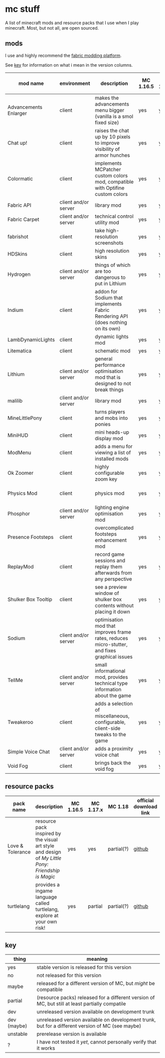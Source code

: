 # mc stuff

A list of minecraft mods and resource packs that I use when I play minecraft. Most, but not all, are open sourced.

## mods

I use and highly recommend the [fabric modding platform](https://fabricmc.net/).

See [key](#key) for information on what i mean in the version columns.

| mod name              | environment          | description                                                                                   | MC 1.16.5 | MC 1.17.x | MC 1.18     | official download link                                             | repo link                            |
| --------------------- | -------------------- | --------------------------------------------------------------------------------------------- | --------- | --------- | ----------- | ------------------------------------------------------------------ | ------------------------------------ |
| Advancements Enlarger | client               | makes the advancements menu bigger (vanilla is a smol fixed size)                             | yes       | yes       | no          | [curseforge][curseforge:Advancements Enlarger]                     | [github][repo:Advancements Enlarger] |
| Chat up!              | client               | raises the chat up by 10 pixels to improve visibility of armor hunches                        | yes       | yes       | yes(?)      | [github][github:Chat up!]                                          | [github][repo:Chat up!]              |
| Colormatic            | client               | implements MCPatcher custom colors mod, compatible with Optifine custom colors                | yes       | yes       | dev (maybe) | [github][github:Colormatic], [modrinth][modrinth:Colormatic]       | [github][repo:Colormatic]            |
| Fabric API            | client and/or server | library mod                                                                                   | yes       | yes       | yes(?)      | [github][github:Fabric API], [modrinth][modrinth:Fabric API]       | [github][repo:Fabric API]            |
| Fabric Carpet         | client and/or server | technical control utility mod                                                                 | yes       | yes       | yes(?)      | [github][github:Fabric Carpet]                                     | [github][repo:Fabric Carpet]         |
| fabrishot             | client               | take high-resolution screenshots                                                              | yes       | yes       | yes(?)      | [modrinth][modrinth:fabrishot]                                     | [github][repo:fabrishot]             |
| HDSkins               | client               | high resolution skins                                                                         | yes       | yes       | yes(?)      | [github][github:HDSkins], [website][website:HDSkins]               | [github][repo:HDSkins]               |
| Hydrogen              | client and/or server | things of which are too dangerous to put in Lithium                                           | yes       | yes       | no          | [github][github:Hydrogen]                                          | [github][repo:Hydrogen]              |
| Indium                | client               | addon for Sodium that implements Fabric Rendering API (does nothing on its own)               | yes       | yes       | unstable(?) | [github][github:Indium], [modrinth][modrinth:Indium]               | [github][repo:Indium]                |
| LambDynamicLights     | client               | dynamic lights mod                                                                            | yes       | yes       | no          | [github][github:LambDynamicLights]                                 | [github][repo:LambDynamicLights]     |
| Litematica            | client               | schematic mod                                                                                 | yes       | yes       | no          | [curseforge][curseforge:Litematica]                                | [github][repo:Litematica]            |
| Lithium               | client and/or server | general performance optimisation mod that is designed to not break things                     | yes       | yes       | no          | [github][github:Lithium], [modrinth][modrinth:Lithium]             | [github][repo:Lithium]               |
| malilib               | client and/or server | library mod                                                                                   | yes       | yes       | yes(?)      | [curseforge][curseforge:malilib]                                   | [github][repo:malilib]               |
| MineLittlePony        | client               | turns players and mobs into ponies                                                            | yes       | yes       | yes(?)      | [github][github:MineLittlePony], [website][website:MineLittlePony] | [github][repo:MineLittlePony]        |
| MiniHUD               | client               | mini heads-up display mod                                                                     | yes       | yes       | no          | [curseforge][curseforge:MiniHUD]                                   | [github][repo:MiniHUD]               |
| ModMenu               | client               | adds a menu for viewing a list of installed mods                                              | yes       | yes       | maybe(?)    | [github][github:ModMenu], [modrinth][modrinth:ModMenu]             | [github][repo:ModMenu]               |
| Ok Zoomer             | client               | highly configurable zoom key                                                                  | yes       | yes       | no          | [github][github:Ok Zoomer], [modrinth][modrinth:Ok Zoomer]         | [github][repo:Ok Zoomer]             |
| Physics Mod           | client               | physics mod                                                                                   | yes       | yes       | yes(?)      | [website][website:Physics Mod]                                     | closed source >:c                    |
| Phosphor              | client and/or server | lighting engine optimisation mod                                                              | yes       | yes(?)    | no          | [github][github:Phosphor]                                          | [github][repo:Phosphor]              |
| Presence Footsteps    | client               | overcomplicated footsteps enhancement mod                                                     | yes       | yes       | yes(?)      | [github][github:Presence Footsteps]                                | [github][repo:Presence Footsteps]    |
| ReplayMod             | client               | record game sessions and replay them afterwards from any perspective                          | yes       | yes       | no          | [website][website:ReplayMod]                                       | [github][repo:ReplayMod]             |
| Shulker Box Tooltip   | client               | see a preview window of shulker box contents without placing it down                          | yes       | yes       | maybe(?)    | [github][github:Shulker Box Tooltip]                               | [github][repo:Shulker Box Tooltip]   |
| Sodium                | client and/or server | optimisation mod that improves frame rates, reduces micro-stutter, and fixes graphical issues | yes       | yes       | unstable(?) | [github][github:Sodium], [modrinth][modrinth:Sodium]               | [github][repo:Sodium]                |
| TellMe                | client and/or server | small informational mod, provides technical type information about the game                   | yes       | yes       | no          | [curseforge][curseforge:TellMe]                                    | [github][repo:TellMe]                |
| Tweakeroo             | client               | adds a selection of miscellaneous, configurable, client-side tweaks to the game               | yes       | yes       | no          | [curseforge][curseforge:Tweakeroo]                                 | [github][repo:Tweakeroo]             |
| Simple Voice Chat     | client and/or server | adds a proximity voice chat                                                                   | yes       | yes       | yes(?)      | [curseforge][curseforge:Simple Voice Chat]                         | [github][repo:Simple Voice Chat]     |
| Void Fog              | client               | brings back the void fog                                                                      | yes       | yes       | yes(?)      | [github][github:Void Fog]                                          | [github][repo:Void Fog]              |

<!-- am making a note of this here https://github.com/jellysquid3/cadmium-fabric
     although it hasn't been worked on since late 2020, still on 1.15.2 -->

## resource packs

| pack name        | description                                                                                        | MC 1.16.5 | MC 1.17.x | MC 1.18    | official download link            | repo link                                                  |
| ---------------- | -------------------------------------------------------------------------------------------------- | --------- | --------- | ---------- | --------------------------------- | ---------------------------------------------------------- |
| Love & Tolerance | resource pack inspired by the visual art style and design of _My Little Pony: Friendship is Magic_ | yes       | yes       | partial(?) | [github][github:Love & Tolerance] | [github][repo:Love & Tolerance] |
| turtlelang       | provides a ingame language called turtlelang, explore at your own risk!                            | yes       | partial   | partial(?) | [github][github:turtlelang]       | [github][repo:turtlelang] |

## key

| thing       | meaning                                                                                          |
| ----------- | ------------------------------------------------------------------------------------------------ |
| yes         | stable version is released for this version                                                      |
| no          | not released for this version                                                                    |
| maybe       | released for a different version of MC, but *might* be compatible                                |
| partial     | (resource packs) released for a different version of MC, but still at least partially compatile  |
| dev         | unreleased version available on development trunk                                                |
| dev (maybe) | unreleased version available on development trunk, but for a different version of MC (see maybe) |
| unstable    | prerelease version is available                                                                  |
| ?           | I have not tested it *yet*, cannot personally verify that it works                               |

<!-- download sources in order of preference. github, website, modrinth, curseforge -->

<!-- MODS -->

[repo:Advancements Enlarger]: https://github.com/shedaniel/advancements-enlarger
[curseforge:Advancements Enlarger]: https://www.curseforge.com/minecraft/mc-mods/advancements-enlarger/files

[repo:Chat up!]: https://github.com/gnembon/chat-up
[github:Chat up!]: https://github.com/gnembon/chat-up/releases

[repo:Colormatic]: https://github.com/kvverti/colormatic
[github:Colormatic]: https://github.com/kvverti/colormatic/releases
[modrinth:Colormatic]: https://modrinth.com/mod/colormatic

[repo:Fabric API]: https://github.com/FabricMC/fabric
[github:Fabric API]: https://github.com/FabricMC/fabric/releases
[modrinth:Fabric API]: https://modrinth.com/mod/fabric-api

[repo:Fabric Carpet]: https://github.com/gnembon/fabric-carpet/
[github:Fabric Carpet]: https://github.com/gnembon/fabric-carpet/releases

[repo:fabrishot]: https://github.com/ramidzkh/fabrishot
[modrinth:fabrishot]: https://modrinth.com/mod/fabrishot

[repo:HDSkins]: https://github.com/minelittlepony/hdskins/
[github:HDSkins]: https://github.com/MineLittlePony/HDSkins/releases
[website:HDSkins]: https://minelittlepony-mod.com/

[repo:Hydrogen]: https://github.com/CaffeineMC/hydrogen-fabric
[github:Hydrogen]: https://github.com/CaffeineMC/hydrogen-fabric/releases

[repo:Indium]: https://github.com/comp500/Indium
[github:Indium]: https://github.com/comp500/Indium/releases
[modrinth:Indium]: https://modrinth.com/mod/indium

[repo:LambDynamicLights]: https://github.com/LambdAurora/LambDynamicLights/
[github:LambDynamicLights]: https://github.com/LambdAurora/LambDynamicLights/releases

[repo:Litematica]: https://github.com/maruohon/litematica
[curseforge:Litematica]: https://www.curseforge.com/minecraft/mc-mods/litematica/files

[repo:Lithium]: https://github.com/CaffeineMC/lithium-fabric
[github:Lithium]: https://github.com/CaffeineMC/lithium-fabric/releases
[modrinth:Lithium]: https://modrinth.com/mod/lithium

[repo:malilib]: https://github.com/maruohon/malilib
[curseforge:malilib]: https://www.curseforge.com/minecraft/mc-mods/malilib/files

[repo:MineLittlePony]: https://github.com/minelittlepony/minelittlepony
[github:MineLittlePony]: https://github.com/MineLittlePony/MineLittlePony/releases
[website:MineLittlePony]: https://minelittlepony-mod.com/

[repo:MiniHUD]: https://github.com/maruohon/minihud
[curseforge:MiniHUD]: https://www.curseforge.com/minecraft/mc-mods/minihud/files

[repo:ModMenu]: https://github.com/TerraformersMC/ModMenu
[github:ModMenu]: https://github.com/TerraformersMC/ModMenu/releases
[modrinth:ModMenu]: https://modrinth.com/mod/modmenu

[repo:Ok Zoomer]: https://github.com/joaoh1/OkZoomer/
[github:Ok Zoomer]: https://github.com/EnnuiL/OkZoomer/releases
[modrinth:Ok Zoomer]: https://modrinth.com/mod/ok-zoomer

[website:Physics Mod]: https://minecraftphysicsmod.com/

[repo:Phosphor]: https://github.com/CaffeineMC/phosphor-fabric
[github:Phosphor]: https://github.com/CaffeineMC/phosphor-fabric/releases

[repo:Presence Footsteps]: https://github.com/sollace/presence-footsteps
[github:Presence Footsteps]: https://github.com/Sollace/Presence-Footsteps/releases

[repo:ReplayMod]: https://github.com/ReplayMod/ReplayMod
[website:ReplayMod]: https://www.replaymod.com/download/

[repo:Shulker Box Tooltip]: https://github.com/MisterPeModder/ShulkerBoxTooltip
[github:Shulker Box Tooltip]: https://github.com/MisterPeModder/ShulkerBoxTooltip/releases

[repo:Sodium]: https://github.com/CaffeineMC/sodium-fabric
[github:Sodium]: https://github.com/CaffeineMC/sodium-fabric/releases
[modrinth:Sodium]: https://modrinth.com/mod/sodium

[repo:TellMe]: https://github.com/maruohon/tellme
[curseforge:TellMe]: https://www.curseforge.com/minecraft/mc-mods/tellme/files

[repo:Tweakeroo]: https://github.com/maruohon/tweakeroo
[curseforge:Tweakeroo]: https://www.curseforge.com/minecraft/mc-mods/tweakeroo/files

[repo:Simple Voice Chat]: https://github.com/henkelmax/simple-voice-chat
[curseforge:Simple Voice Chat]: https://www.curseforge.com/minecraft/mc-mods/simple-voice-chat/files

[repo:Void Fog]: https://github.com/Sollace/Void-Fog
[github:Void Fog]: https://github.com/Sollace/Void-Fog/releases

<!-- RESOURCE PACKS -->

[github:Love & Tolerance]: https://github.com/Love-and-Tolerance/Love-and-Tolerance/releases
[repo:Love & Tolerance]: https://github.com/Love-and-Tolerance/Love-and-Tolerance

[github:turtlelang]: https://github.com/autumnblazey/turtlelang/releases
[repo:turtlelang]: https://github.com/autumnblazey/turtlelang
